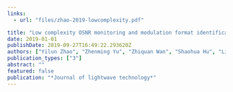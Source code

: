 ```yaml
---
links:
  - url: "files/zhao-2019-lowcomplexity.pdf"

title: "Low complexity OSNR monitoring and modulation format identification based on binarized neural networks"
date: 2019-01-01
publishDate: 2019-09-27T16:49:22.293620Z
authors: ["Yilun Zhao", "Zhenming Yu", "Zhiquan Wan", "Shaohua Hu", "Liang Shu", "Jing Zhang", "Kun Xu"]
publication_types: ["3"]
abstract: ""
featured: false
publication: "*Journal of lightwave technology*"
---
```


